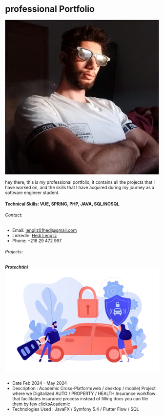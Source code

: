 # professional Portfolio
![Hedi Lengliz](/assests/images/hd.jpeg)




hey there, this is my professional portfolio, it contains all the projects that I have worked on, and the skills that I have acquired during my journey as a software engineer student. 
#### Technical Skills: VUE, SPRING, PHP, JAVA, SQL/NOSQL
###### Contact:
- Email: lengliz01hedi@gmail.com
- LinkedIn: [Hedi Lengliz](https://www.linkedin.com/in/hedi-lengliz/)
- Phone: +216 29 472 997
###### Projects:
##### Protechtini ![Protechtini](/assests/images/voiture.png)
- Date Feb 2024 - May 2024
- Description : Academic Cross-Platform(web / desktop / mobile) Project where we Digitalized AUTO / PROPERTY / HEALTH Insurance workflow that facilitates insurance process instead of filling docs you can file them by few clicksAcademic
- Technologies Used : JavaFX / Symfony 5.4 / Flutter Flow / SQL


